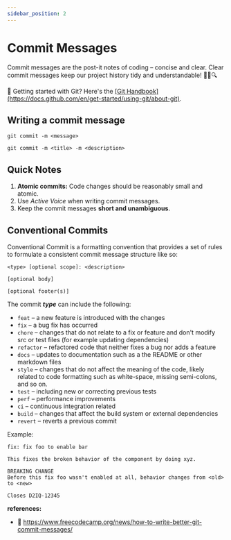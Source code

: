 ```yaml
---
sidebar_position: 2
---
```


# Commit Messages

Commit messages are the post-it notes of coding – concise and clear. Clear commit messages keep our project history tidy and understandable! 🌱💬🔍

<div class="theme-admonition theme-admonition-tip admonition_o5H7 alert alert--success">🧐 Getting started with Git? Here's the <u>[Git Handbook](https://docs.github.com/en/get-started/using-git/about-git)</u>.</div>

## Writing a commit message

```
git commit -m <message>
```

```
git commit -m <title> -m <description>
```

## Quick Notes

1. **Atomic commits:** Code changes should be reasonably small and atomic.
2. Use _Active Voice_ when writing commit messages.
3. Keep the commit messages **short and unambiguous**.

## Conventional Commits

Conventional Commit is a formatting convention that provides a set of rules to formulate a consistent commit message structure like so:

```
<type> [optional scope]: <description>

[optional body]

[optional footer(s)]
```

The commit **_type_** can include the following:

- <code>feat</code> – a new feature is introduced with the changes
- <code>fix</code> – a bug fix has occurred
- <code>chore</code> – changes that do not relate to a fix or feature and don't modify src or test files (for example updating dependencies)
- <code>refactor</code> – refactored code that neither fixes a bug nor adds a feature
- <code>docs</code> – updates to documentation such as a the README or other markdown files
- <code>style</code> – changes that do not affect the meaning of the code, likely related to code formatting such as white-space, missing semi-colons, and so on.
- <code>test</code> – including new or correcting previous tests
- <code>perf</code> – performance improvements
- <code>ci</code> – continuous integration related
- <code>build</code> – changes that affect the build system or external dependencies
- <code>revert</code> – reverts a previous commit

Example:

```
fix: fix foo to enable bar

This fixes the broken behavior of the component by doing xyz.

BREAKING CHANGE
Before this fix foo wasn't enabled at all, behavior changes from <old> to <new>

Closes D2IQ-12345
```

**references:**

- 🔗 https://www.freecodecamp.org/news/how-to-write-better-git-commit-messages/
